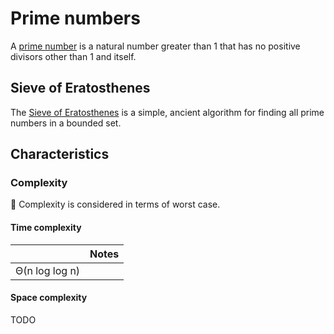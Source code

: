 # Prime numbers
A [prime number](https://en.wikipedia.org/wiki/Prime_number) is a natural number greater than 1 that has no positive divisors other than 1 and itself.

## Sieve of Eratosthenes
The [Sieve of Eratosthenes](https://en.wikipedia.org/wiki/Sieve_of_Eratosthenes) is a simple, ancient algorithm for finding all prime numbers in a bounded set.

## Characteristics
### Complexity
🔔 Complexity is considered in terms of worst case.

#### Time complexity
| |Notes
|- |-
|Θ(n log log n) |

#### Space complexity
TODO
